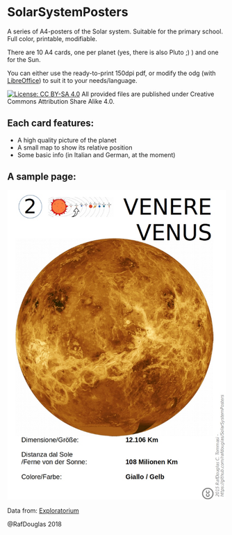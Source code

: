 # SolarSystemPosters
A series of A4-posters of the Solar system. 
Suitable for the primary school.
Full color, printable, modifiable.

There are 10 A4 cards, one per planet (yes, there is also Pluto ;) ) and one for the Sun.

You can either use the ready-to-print 150dpi pdf, or modify the odg (with [LibreOffice](https://www.libreoffice.org/)) to suit it to your needs/language.

[![License: CC BY-SA 4.0](https://licensebuttons.net/l/by-sa/4.0/80x15.png)](https://creativecommons.org/licenses/by-sa/4.0/)
 All provided files are published under Creative Commons Attribution Share Alike 4.0.

## Each card features:
- A high quality picture of the planet
- A small map to show its relative position
- Some basic info (in Italian and German, at the moment)

## A sample page:

![Sample page](SolarSystemModel_sheets_IT_DE.jpg)

Data from: [Exploratorium](http://www.exploratorium.edu/ronh/solar_system/)

@RafDouglas 2018
